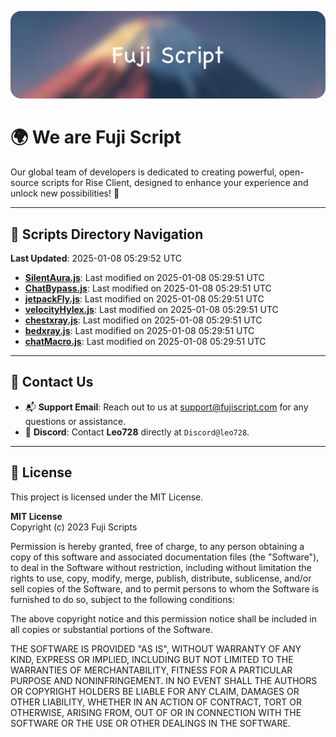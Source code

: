 ![Banner](.github/b.webp)

# 🌍 **We are Fuji Script**

Our global team of developers is dedicated to creating powerful, open-source scripts for Rise Client, designed to enhance your experience and unlock new possibilities! 🌟

---
<!-- SCRIPTS_NAVIGATION_START -->
## 📂 **Scripts Directory Navigation**

**Last Updated**: 2025-01-08 05:29:52 UTC

- **[SilentAura.js](scripts/SilentAura.js)**: Last modified on 2025-01-08 05:29:51 UTC
- **[ChatBypass.js](scripts/ChatBypass.js)**: Last modified on 2025-01-08 05:29:51 UTC
- **[jetpackFly.js](scripts/jetpackFly.js)**: Last modified on 2025-01-08 05:29:51 UTC
- **[velocityHylex.js](scripts/velocityHylex.js)**: Last modified on 2025-01-08 05:29:51 UTC
- **[chestxray.js](scripts/chestxray.js)**: Last modified on 2025-01-08 05:29:51 UTC
- **[bedxray.js](scripts/bedxray.js)**: Last modified on 2025-01-08 05:29:51 UTC
- **[chatMacro.js](scripts/chatMacro.js)**: Last modified on 2025-01-08 05:29:51 UTC

<!-- SCRIPTS_NAVIGATION_END -->

---

## 💬 **Contact Us**  
- 📬 **Support Email**: Reach out to us at [support@fujiscript.com](mailto:support@fujiscript.com) for any questions or assistance.  
- 💬 **Discord**: Contact **Leo728** directly at `Discord@leo728`.

---

## 📜 **License**

This project is licensed under the MIT License.  

**MIT License**  
Copyright (c) 2023 Fuji Scripts  

Permission is hereby granted, free of charge, to any person obtaining a copy of this software and associated documentation files (the "Software"), to deal in the Software without restriction, including without limitation the rights to use, copy, modify, merge, publish, distribute, sublicense, and/or sell copies of the Software, and to permit persons to whom the Software is furnished to do so, subject to the following conditions:  

The above copyright notice and this permission notice shall be included in all copies or substantial portions of the Software.  

THE SOFTWARE IS PROVIDED "AS IS", WITHOUT WARRANTY OF ANY KIND, EXPRESS OR IMPLIED, INCLUDING BUT NOT LIMITED TO THE WARRANTIES OF MERCHANTABILITY, FITNESS FOR A PARTICULAR PURPOSE AND NONINFRINGEMENT. IN NO EVENT SHALL THE AUTHORS OR COPYRIGHT HOLDERS BE LIABLE FOR ANY CLAIM, DAMAGES OR OTHER LIABILITY, WHETHER IN AN ACTION OF CONTRACT, TORT OR OTHERWISE, ARISING FROM, OUT OF OR IN CONNECTION WITH THE SOFTWARE OR THE USE OR OTHER DEALINGS IN THE SOFTWARE.  
